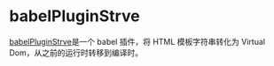 # babelPluginStrve

[babelPluginStrve](https://www.npmjs.com/package/babel-plugin-strve)是一个 babel 插件，将 HTML 模板字符串转化为 Virtual Dom，从之前的运行时转移到编译时。
